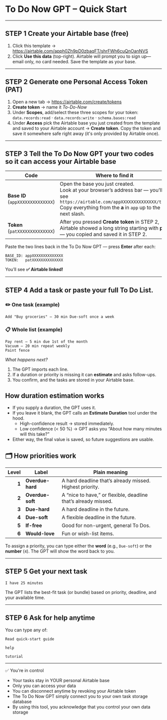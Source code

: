 # To Do Now GPT – Quick Start

---

## STEP 1	Create your Airtable base (free)

1. Click this template → <https://airtable.com/apph0Zh9pD0zbaqFT/shrFWh6cuQnOanNVS>  
2. Click **Use this data** (top-right). Airtable will prompt you to sign up—email only, no card needed. Save the template as your base.

---

## STEP 2	Generate one Personal Access Token (PAT)

1. Open a new tab → <https://airtable.com/create/tokens>  
2. **Create token** → name it *To-Do-Now*  
3. Under **Scopes**, add/select these three scopes for your token: `data.records:read` · `data.records:write` · `schema.bases:read`  
4. Under **Access** pick the Airtable base you just created from the template and saved to your Airtable account → **Create token**. Copy the token and save it somewhere safe right away (it's only provided by Airtable once).

---

## STEP 3	Tell the To Do Now GPT your two codes so it can access your Airtable base

| Code                              | Where to find it                                             |
| --------------------------------- | ------------------------------------------------------------ |
| **Base ID** (`appXXXXXXXXXXXXXX`) | Open the base you just created. <br>Look at your browser’s address bar — you’ll see `https://airtable.com/appXXXXXXXXXXXXXX/tbl…` <br>Copy everything from the **a** in `app` up to the next slash. |
| **Token** (`patXXXXXXXXXXXXXX`)   | After you pressed **Create token** in STEP 2, Airtable showed a long string starting with **pat** — you copied and saved it in STEP 2. |

Paste the two lines back in the To Do Now GPT — press **Enter** after each:

```text
BASE_ID: appXXXXXXXXXXXXXX
TOKEN:   patXXXXXXXXXXXXXX
```

You’ll see **✅ Airtable linked!**

---

## STEP 4	Add a task **or** paste your full To Do List.

### ✏️  One task (example)

```
Add "Buy groceries" – 30 min Due-soft once a week
```

### 📋  Whole list (example)

```
Pay rent – 5 min due 1st of the month
Vacuum – 20 min repeat weekly
Paint fence
```

*What happens next?*  

1. The GPT imports each line.  
2. If a duration or priority is missing it can **estimate** and asks follow-ups.  
3. You confirm, and the tasks are stored in your Airtable base.

## How duration estimation works

* If you supply a duration, the GPT uses it.  
* If you leave it blank, the GPT calls an **Estimate Duration** tool under the hood. 
  * High-confidence result → stored immediately.  
  * Low confidence (< 50 %) → GPT asks you “About how many minutes will this take?”  
* Either way, the final value is saved, so future suggestions are usable.

## 🗂️ How priorities work 

| Level | Label            | Plain meaning                                                |
| ----: | ---------------- | ------------------------------------------------------------ |
| **1** | **Overdue-hard** | A hard deadline that’s already missed. Highest priority.     |
| **2** | **Overdue-soft** | A “nice to have,” or flexible, deadline that’s already missed. |
| **3** | **Due-hard**     | A hard deadline in the future.                               |
| **4** | **Due-soft**     | A flexible deadline in the future.                           |
| **5** | **If-free**      | Good for non-urgent, general To Dos.                         |
| **6** | **Would-love**   | Fun or wish-list items.                                      |

To assign a priority, you can type either the **word** (e.g., `Due-soft`) or the **number** (`4`). The GPT will show the word back to you.

---

## STEP 5	Get your next task

```
I have 25 minutes
```

The GPT lists the best-fit task (or bundle) based on priority, deadline, and your available time.

---

## STEP 6	Ask for help anytime

You can type any of:

```
Read quick-start guide
```

```
help
```

```
tutorial
```

---

✅ You're in control 

- Your tasks stay in YOUR personal Airtable base 
- Only you can access your data
- You can disconnect anytime by revoking your Airtable token
- The To Do Now GPT simply connect you to your own task storage database
- By using this tool, you acknowledge that you control your own data storage

